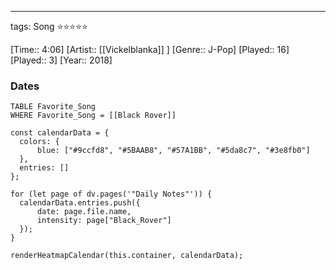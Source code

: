 ---
tags: Song ⭐⭐⭐⭐⭐ 

[Time:: 4:06]
[Artist:: [[Vickelblanka]] ]
[Genre:: J-Pop]
[Played:: 16]
[Played:: 3]
[Year:: 2018]
### Dates
````dataview
TABLE Favorite_Song
WHERE Favorite_Song = [[Black Rover]]
````

  ```dataviewjs
const calendarData = { 
	colors: { 
		blue: ["#9ccfd8", "#5BAAB8", "#57A1BB", "#5da8c7", "#3e8fb0"] 
	}, 
	entries: [] 
}; 

for (let page of dv.pages('"Daily Notes"')) { 
	calendarData.entries.push({ 
		date: page.file.name, 
		intensity: page["Black_Rover"]
	}); 
} 

renderHeatmapCalendar(this.container, calendarData);
```
